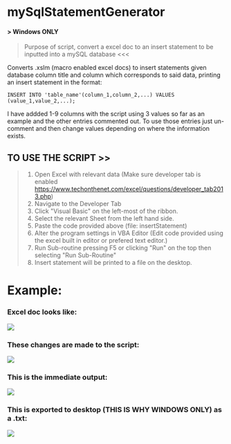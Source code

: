 # mySqlStatementGenerator
#### > Windows ONLY
>Purpose of script, convert a excel doc to an insert statement to be inputted into a mySQL database <<<

Converts .xslm (macro enabled excel docs) to insert statements given database column title and column which corresponds to said data, printing an insert statement in the format:

`INSERT INTO 'table_name'(column_1,column_2,...) VALUES (value_1,value_2,...);`

I have addded 1-9 columns with the script using 3 values so far as an example and the other entries commented out. 
To use those entries just un-comment and then change values depending on where the information exists.


## TO USE THE SCRIPT >>

>1. Open Excel with relevant data (Make sure developer tab is enabled https://www.techonthenet.com/excel/questions/developer_tab2013.php)
>2. Navigate to the Developer Tab
>3. Click "Visual Basic" on the left-most of the ribbon.
>4. Select the relevant Sheet from the left hand side.
>5. Paste the code provided above (file: insertStatement)
>6. Alter the program settings in VBA Editor (Edit code provided using the excel built in editor or prefered text editor.)
>7. Run Sub-routine pressing F5 or clicking "Run" on the top then selecting "Run Sub-Routine"
>8. Insert statement will be printed to a file on the desktop.


# Example:
### Excel doc looks like:

![](https://i.imgur.com/iwbvUnU.png)

### These changes are made to the script:

![](https://i.imgur.com/0GSNJps.png)

### This is the immediate output:

![](https://i.imgur.com/srBKEvh.png)

### This is exported to desktop (THIS IS WHY WINDOWS ONLY) as a .txt:

![](https://i.imgur.com/JDZEiZc.png)

